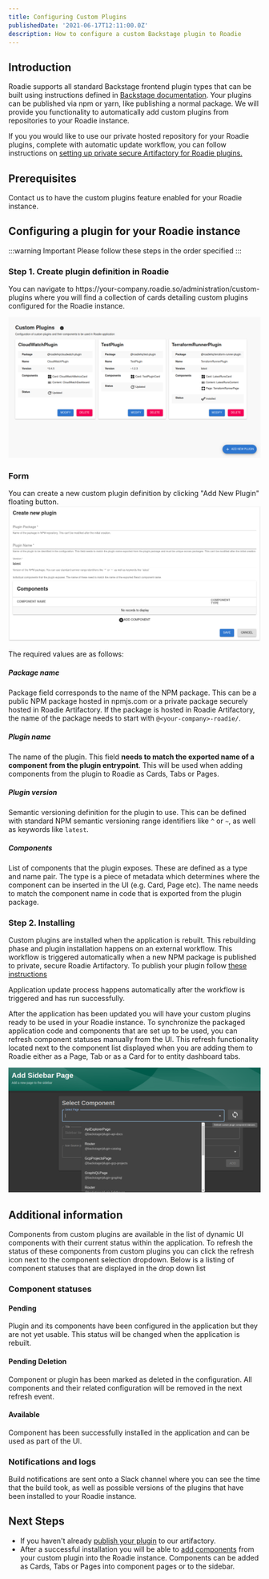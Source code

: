 ```yaml
---
title: Configuring Custom Plugins
publishedDate: '2021-06-17T12:11:00.0Z'
description: How to configure a custom Backstage plugin to Roadie
---
```


## Introduction

Roadie supports all standard Backstage frontend plugin types that can be built using instructions defined in [Backstage documentation][backstage-plugin-documentation]. Your plugins can be published via npm or yarn, like publishing a normal package. We will provide you functionality to automatically add custom plugins from repositories to your Roadie instance.

If you you would like to use our private hosted repository for your Roadie plugins, complete with automatic update workflow, you can follow instructions on [setting up private secure Artifactory for Roadie plugins.](/docs/custom-plugins/artifactory/)

## Prerequisites

Contact us to have the custom plugins feature enabled for your Roadie instance.

## Configuring a plugin for your Roadie instance

:::warning Important
Please follow these steps in the order specified
:::


### Step 1. Create plugin definition in Roadie

You can navigate to h<gatsbyhack>tt</gatsbyhack>ps://your-company.roadie.so/administration/custom-plugins where you will find a collection of cards detailing custom plugins configured for the Roadie instance.

![custom_plugins_page](./custom_plugins_page.png)

### Form

You can create a new custom plugin definition by clicking "Add New Plugin" floating button. 
![custom_plugin_form](./custom_plugin_form.png)

The required values are as follows:

##### **Package name**
Package field corresponds to the name of the NPM package. This can be a public NPM package hosted in npmjs.com or a private package securely hosted in Roadie Artifactory. If the package is hosted in Roadie Artifactory, the name of the package needs to start with `@<your-company>-roadie/`.


##### **Plugin name**
The name of the plugin. This field **needs to match the exported name of a component from the plugin entrypoint**. This will be used when adding components from the plugin to Roadie as Cards, Tabs or Pages.


##### **Plugin version**
Semantic versioning definition for the plugin to use. This can be defined with standard NPM semantic versioning range identifiers like `^` or `~`, as well as keywords like `latest`.


##### **Components**
List of components that the plugin exposes. These are defined as a type and name pair. The type is a piece of metadata which determines where the component can be inserted in the UI (e.g. Card, Page etc). The name needs to match the component name in code that is exported from the plugin package.


### Step 2. Installing

Custom plugins are installed when the application is rebuilt. This rebuilding phase and plugin installation happens on an external workflow. This workflow is triggered automatically when a new NPM package is published to private, secure Roadie Artifactory. To publish your plugin follow [these instructions](/docs/custom-plugins/artifactory/)

Application update process happens automatically after the workflow is triggered and has run successfully.

After the application has been updated you will have your custom plugins ready to be used in your Roadie instance. To synchronize the packaged application code and components that are set up to be used, you can refresh component statuses manually from the UI. This refresh functionality located next to the component list displayed when you are adding them to Roadie either as a Page, Tab or as a Card for to entity dashboard tabs.

![custom_plugin_component_refresh](./custom_plugin_component_refresh.png)

## Additional information


Components from custom plugins are available in the list of dynamic
UI components with their current status within the application. To
refresh the status of these components from custom plugins you can
click the refresh icon next to the component selection dropdown. Below is a listing of component statuses that are displayed in the drop down list



### Component statuses

#### Pending

Plugin and its components have been configured in the application
but they are not yet usable. This status will be changed when the
application is rebuilt.


#### Pending Deletion

Component or plugin has been marked as deleted in the configuration.
All components and their related configuration will be removed in
the next refresh event.

#### Available

Component has been successfully installed in the application and can
be used as part of the UI.


### Notifications and logs

Build notifications are sent onto a Slack channel where you can see the time that the build took, as well as possible versions of the plugins that have been installed to your Roadie instance.

## Next Steps

* If you haven't already [publish your plugin](/docs/custom-plugins/artifactory/) to our artifactory.
* After a successful installation you will be able to [add components](/docs/details/updating-the-ui) from your custom plugin into the Roadie instance. Components can be added as Cards, Tabs or Pages into component pages or to the sidebar.

[backstage-plugin-documentation]: https://backstage.io/docs/plugins/create-a-plugin

